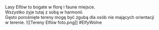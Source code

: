 Lasy Elfów to bogate w florę i faune miejsce.  
Wszystko żyje tutaj z sobą w harmonii.  
Gęsto porośnięte tereny mogę być zgubą dla osób nie mających orientacji w terenie.
![[Tereny Elfów foto.png]]
#ElfyWolne 